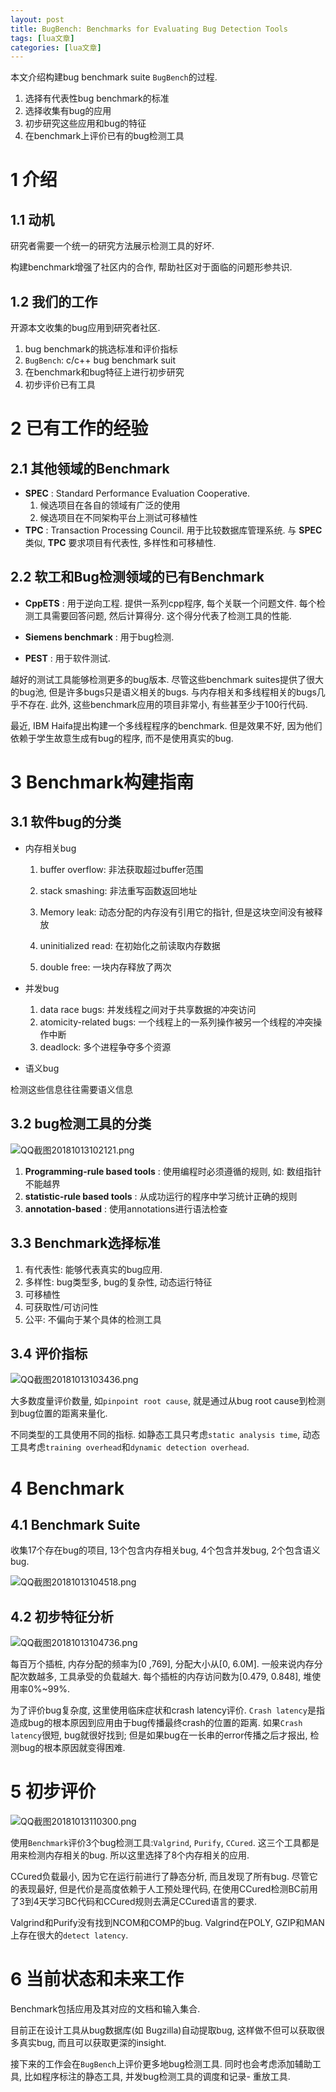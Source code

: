 ```yaml
---
layout: post
title: BugBench: Benchmarks for Evaluating Bug Detection Tools 
tags: [lua文章]
categories: [lua文章]
---
```

本文介绍构建bug benchmark suite `BugBench`的过程.

  1. 选择有代表性bug benchmark的标准
  2. 选择收集有bug的应用
  3. 初步研究这些应用和bug的特征
  4. 在benchmark上评价已有的bug检测工具

# 1 介绍

## 1.1 动机

研究者需要一个统一的研究方法展示检测工具的好坏.

构建benchmark增强了社区内的合作, 帮助社区对于面临的问题形参共识.

## 1.2 我们的工作

开源本文收集的bug应用到研究者社区.

  1. bug benchmark的挑选标准和评价指标
  2. `BugBench`: c/c++ bug benchmark suit
  3. 在benchmark和bug特征上进行初步研究
  4. 初步评价已有工具

# 2 已有工作的经验

## 2.1 其他领域的Benchmark

  * **SPEC** : Standard Performance Evaluation Cooperative. 
    1. 候选项目在各自的领域有广泛的使用
    2. 候选项目在不同架构平台上测试可移植性
  * **TPC** : Transaction Processing Council. 用于比较数据库管理系统. 与 **SPEC** 类似, **TPC** 要求项目有代表性, 多样性和可移植性. 

## 2.2 软工和Bug检测领域的已有Benchmark

  * **CppETS** : 用于逆向工程. 提供一系列cpp程序, 每个关联一个问题文件. 每个检测工具需要回答问题, 然后计算得分. 这个得分代表了检测工具的性能.

  * **Siemens benchmark** : 用于bug检测.

  * **PEST** : 用于软件测试.

越好的测试工具能够检测更多的bug版本. 尽管这些benchmark suites提供了很大的bug池, 但是许多bugs只是语义相关的bugs.
与内存相关和多线程相关的bugs几乎不存在. 此外, 这些benchmark应用的项目非常小, 有些甚至少于100行代码.

最近, IBM Haifa提出构建一个多线程程序的benchmark. 但是效果不好, 因为他们依赖于学生故意生成有bug的程序, 而不是使用真实的bug.

# 3 Benchmark构建指南

## 3.1 软件bug的分类

  * 内存相关bug

    1. buffer overflow: 非法获取超过buffer范围

    2. stack smashing: 非法重写函数返回地址

    3. Memory leak: 动态分配的内存没有引用它的指针, 但是这块空间没有被释放
    4. uninitialized read: 在初始化之前读取内存数据
    5. double free: 一块内存释放了两次
  * 并发bug

    1. data race bugs: 并发线程之间对于共享数据的冲突访问
    2. atomicity-related bugs: 一个线程上的一系列操作被另一个线程的冲突操作中断
    3. deadlock: 多个进程争夺多个资源
  * 语义bug

检测这些信息往往需要语义信息

## 3.2 bug检测工具的分类

![QQ截图20181013102121.png](https://i.loli.net/2018/10/13/5bc156ba1348d.png)

  1. **Programming-rule based tools** : 使用编程时必须遵循的规则, 如: 数组指针不能越界
  2. **statistic-rule based tools** : 从成功运行的程序中学习统计正确的规则
  3. **annotation-based** : 使用annotations进行语法检查

## 3.3 Benchmark选择标准

  1. 有代表性: 能够代表真实的bug应用. 
  2. 多样性: bug类型多, bug的复杂性, 动态运行特征
  3. 可移植性
  4. 可获取性/可访问性
  5. 公平: 不偏向于某个具体的检测工具

## 3.4 评价指标

![QQ截图20181013103436.png](https://i.loli.net/2018/10/13/5bc159c7afdc3.png)

大多数度量评价数量, 如`pinpoint root cause`, 就是通过从bug root cause到检测到bug位置的距离来量化.

不同类型的工具使用不同的指标. 如静态工具只考虑`static analysis time`, 动态工具考虑`training
overhead`和`dynamic detection overhead`.

# 4 Benchmark

## 4.1 Benchmark Suite

收集17个存在bug的项目, 13个包含内存相关bug, 4个包含并发bug, 2个包含语义bug.

![QQ截图20181013104518.png](https://i.loli.net/2018/10/13/5bc15c45a6236.png)

## 4.2 初步特征分析

![QQ截图20181013104736.png](https://i.loli.net/2018/10/13/5bc15cd5d20e3.png)

每百万个插桩, 内存分配的频率为[0 ,769], 分配大小从[0, 6.0M]. 一般来说内存分配次数越多, 工具承受的负载越大.
每个插桩的内存访问数为[0.479, 0.848], 堆使用率0%~99%.

为了评价bug复杂度, 这里使用临床症状和crash latency评价. `Crash
latency`是指造成bug的根本原因到应用由于bug传播最终crash的位置的距离. 如果`Crash latency`很短, bug就很好找到;
但是如果bug在一长串的error传播之后才报出, 检测bug的根本原因就变得困难.

# 5 初步评价

![QQ截图20181013110300.png](https://i.loli.net/2018/10/13/5bc1606bb69fa.png)

使用`Benchmark`评价3个bug检测工具:`Valgrind`, `Purify`, `CCured`. 这三个工具都是用来检测内存相关的bug.
所以这里选择了8个内存相关的应用.

CCured负载最小, 因为它在运行前进行了静态分析, 而且发现了所有bug. 尽管它的表现最好, 但是代价是高度依赖于人工预处理代码,
在使用CCured检测BC前用了3到4天学习BC代码和CCured规则去满足CCured语言的要求.

Valgrind和Purify没有找到NCOM和COMP的bug. Valgrind在POLY, GZIP和MAN上存在很大的`detect
latency`.

# 6 当前状态和未来工作

Benchmark包括应用及其对应的文档和输入集合.

目前正在设计工具从bug数据库(如 Bugzilla)自动提取bug, 这样做不但可以获取很多真实bug, 而且可以获取更深的insight.

接下来的工作会在`BugBench`上评价更多地bug检测工具. 同时也会考虑添加辅助工具, 比如程序标注的静态工具, 并发bug检测工具的调度和记录-
重放工具.